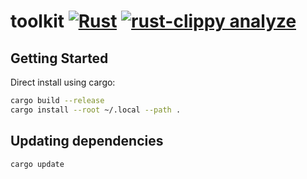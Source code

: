 # toolkit [![Rust](https://github.com/stuarthicks/toolkit/actions/workflows/rust.yml/badge.svg)](https://github.com/stuarthicks/toolkit/actions/workflows/rust.yml) [![rust-clippy analyze](https://github.com/stuarthicks/toolkit/actions/workflows/rust-clippy.yml/badge.svg)](https://github.com/stuarthicks/toolkit/actions/workflows/rust-clippy.yml)

## Getting Started

Direct install using cargo:

```sh
cargo build --release
cargo install --root ~/.local --path .
```

## Updating dependencies

```sh
cargo update
```
